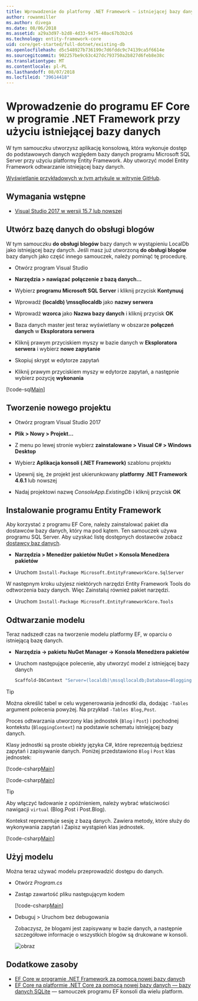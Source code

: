 ```yaml
---
title: Wprowadzenie do platformy .NET Framework — istniejącej bazy danych — EF Core
author: rowanmiller
ms.author: divega
ms.date: 08/06/2018
ms.assetid: a29a3d97-b2d8-4d33-9475-40ac67b3b2c6
ms.technology: entity-framework-core
uid: core/get-started/full-dotnet/existing-db
ms.openlocfilehash: d5c548927b736199c7d6fddc9c74139ca5f6614e
ms.sourcegitcommit: 902257be9c63c427dc793750a2b827d6feb8e38c
ms.translationtype: MT
ms.contentlocale: pl-PL
ms.lasthandoff: 08/07/2018
ms.locfileid: "39614418"
---
```

# <a name="getting-started-with-ef-core-on-net-framework-with-an-existing-database"></a>Wprowadzenie do programu EF Core w programie .NET Framework przy użyciu istniejącej bazy danych

W tym samouczku utworzysz aplikację konsolową, która wykonuje dostęp do podstawowych danych względem bazy danych programu Microsoft SQL Server przy użyciu platformy Entity Framework. Aby utworzyć model Entity Framework odtwarzanie istniejącej bazy danych.

[Wyświetlanie przykładowych w tym artykule w witrynie GitHub](https://github.com/aspnet/EntityFramework.Docs/tree/master/samples/core/GetStarted/FullNet/ConsoleApp.ExistingDb).

## <a name="prerequisites"></a>Wymagania wstępne

* [Visual Studio 2017 w wersji 15.7 lub nowszej](https://www.visualstudio.com/downloads/)

## <a name="create-blogging-database"></a>Utwórz bazę danych do obsługi blogów

W tym samouczku **do obsługi blogów** bazy danych w wystąpieniu LocalDb jako istniejącej bazy danych. Jeśli masz już utworzoną **do obsługi blogów** bazy danych jako część innego samouczek, należy pominąć tę procedurę.

* Otwórz program Visual Studio

* **Narzędzia > nawiązać połączenie z bazą danych...**

* Wybierz **programu Microsoft SQL Server** i kliknij przycisk **Kontynuuj**

* Wprowadź **(localdb) \mssqllocaldb** jako **nazwy serwera**

* Wprowadź **wzorca** jako **Nazwa bazy danych** i kliknij przycisk **OK**

* Baza danych master jest teraz wyświetlany w obszarze **połączeń danych** w **Eksploratora serwera**

* Kliknij prawym przyciskiem myszy w bazie danych w **Eksploratora serwera** i wybierz **nowe zapytanie**

* Skopiuj skrypt w edytorze zapytań

* Kliknij prawym przyciskiem myszy w edytorze zapytań, a następnie wybierz pozycję **wykonania**

[!code-sql[Main](../_shared/create-blogging-database-script.sql)]

## <a name="create-a-new-project"></a>Tworzenie nowego projektu

* Otwórz program Visual Studio 2017

* **Plik > Nowy > Projekt...**

* Z menu po lewej stronie wybierz **zainstalowane > Visual C# > Windows Desktop**

* Wybierz **Aplikacja konsoli (.NET Framework)** szablonu projektu

* Upewnij się, że projekt jest ukierunkowany **platformy .NET Framework 4.6.1** lub nowszej

* Nadaj projektowi nazwę *ConsoleApp.ExistingDb* i kliknij przycisk **OK**

## <a name="install-entity-framework"></a>Instalowanie programu Entity Framework

Aby korzystać z programu EF Core, należy zainstalować pakiet dla dostawców bazy danych, który ma pod kątem. Ten samouczek używa programu SQL Server. Aby uzyskać listę dostępnych dostawców zobacz [dostawcy baz danych](../../providers/index.md).

* **Narzędzia > Menedżer pakietów NuGet > Konsola Menedżera pakietów**

* Uruchom `Install-Package Microsoft.EntityFrameworkCore.SqlServer`

W następnym kroku użyjesz niektórych narzędzi Entity Framework Tools do odtworzenia bazy danych. Więc Zainstaluj również pakiet narzędzi.

* Uruchom `Install-Package Microsoft.EntityFrameworkCore.Tools`

## <a name="reverse-engineer-the-model"></a>Odtwarzanie modelu

Teraz nadszedł czas na tworzenie modelu platformy EF, w oparciu o istniejącą bazę danych.

* **Narzędzia -> pakietu NuGet Manager -> Konsola Menedżera pakietów**

* Uruchom następujące polecenie, aby utworzyć model z istniejącej bazy danych

  ``` powershell
  Scaffold-DbContext "Server=(localdb)\mssqllocaldb;Database=Blogging;Trusted_Connection=True;" Microsoft.EntityFrameworkCore.SqlServer
  ```

> [!TIP]  
> Można określić tabel w celu wygenerowania jednostki dla, dodając `-Tables` argument polecenia powyżej. Na przykład `-Tables Blog,Post`.

Proces odtwarzania utworzony klas jednostek (`Blog` i `Post`) i pochodnej kontekstu (`BloggingContext`) na podstawie schematu istniejącej bazy danych.

Klasy jednostki są proste obiekty języka C#, które reprezentują będziesz zapytań i zapisywanie danych. Poniżej przedstawiono `Blog` i `Post` klas jednostek:

 [!code-csharp[Main](../../../../samples/core/GetStarted/FullNet/ConsoleApp.ExistingDb/Blog.cs)]

[!code-csharp[Main](../../../../samples/core/GetStarted/FullNet/ConsoleApp.ExistingDb/Post.cs)]

> [!TIP]  
> Aby włączyć ładowanie z opóźnieniem, należy wybrać właściwości nawigacji `virtual` (Blog.Post i Post.Blog).

Kontekst reprezentuje sesję z bazą danych. Zawiera metody, które służy do wykonywania zapytań i Zapisz wystąpień klas jednostek.

[!code-csharp[Main](../../../../samples/core/GetStarted/FullNet/ConsoleApp.ExistingDb/BloggingContext.cs)]

## <a name="use-the-model"></a>Użyj modelu

Można teraz używać modelu przeprowadzić dostępu do danych.

* Otwórz *Program.cs*

* Zastąp zawartość pliku następującym kodem

  [!code-csharp[Main](../../../../samples/core/GetStarted/FullNet/ConsoleApp.ExistingDb/Program.cs)] 

* Debuguj > Uruchom bez debugowania

  Zobaczysz, że blogami jest zapisywany w bazie danych, a następnie szczegółowe informacje o wszystkich blogów są drukowane w konsoli.

  ![obraz](_static/output-existing-db.png)

## <a name="additional-resources"></a>Dodatkowe zasoby

* [EF Core w programie .NET Framework za pomocą nowej bazy danych](xref:core/get-started/full-dotnet/new-db)
* [EF Core na platformie .NET Core za pomocą nowej bazy danych — bazy danych SQLite](xref:core/get-started/netcore/new-db-sqlite) — samouczek programu EF konsoli dla wielu platform.
